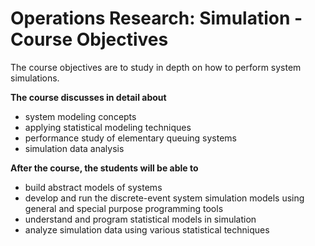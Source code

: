 # Operations Research: Simulation - Course Objectives

The course objectives are to study in depth on how to perform system simulations. 

**The course discusses in detail about**
-   system modeling concepts
-   applying statistical modeling techniques
-   performance study of elementary queuing systems 
-   simulation data analysis

**After the course, the students will be able to**
-   build abstract models of systems
-   develop and run the discrete-event system simulation models using general and special purpose programming tools
-   understand and program statistical models in simulation
-   analyze simulation data using various statistical techniques



